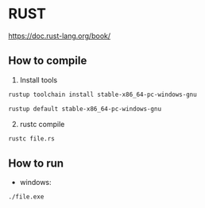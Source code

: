 # RUST

https://doc.rust-lang.org/book/

## How to compile

1. Install tools

```bash
rustup toolchain install stable-x86_64-pc-windows-gnu

rustup default stable-x86_64-pc-windows-gnu
```

2. rustc compile

```bash
rustc file.rs
```


## How to run

- windows:

```bash
./file.exe
```

